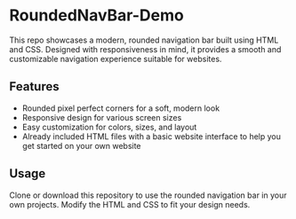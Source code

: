 # RoundedNavBar-Demo

This repo showcases a modern, rounded navigation bar built using HTML and CSS. Designed with responsiveness in mind, it provides a smooth and customizable navigation experience suitable for websites.

## Features
- Rounded pixel perfect corners for a soft, modern look
- Responsive design for various screen sizes
- Easy customization for colors, sizes, and layout
- Already included HTML files with a basic website interface to help you get started on your own website

## Usage
Clone or download this repository to use the rounded navigation bar in your own projects. Modify the HTML and CSS to fit your design needs.

